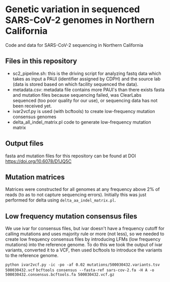 # Genetic variation in sequenced SARS-CoV-2 genomes in Northern California
Code and data for SARS-CoV-2 sequencing in Northern California

## Files in this repository
- sc2_pipeline.sh: this is the driving script for analyzing fastq data which takes as input a PAUI (identifier assigned by CDPH) and the source lab (data is stored based on which facility sequenced the data).
- metadata.csv: metadata file contains more PAUI's than there exists fasta and mutation files because sequencing failed, was ClearLabs sequenced (too poor quality for our use), or sequencing data has not been received yet. 
- ivar2vcf.py is used (with bcftools) to create low-frequency mutation consensus genomes
- delta_all_indel_matrix.pl code to generate low-frequency mutation matrix

## Output files
fasta and mutation files for this repository can be found at DOI https://doi.org/10.6078/D1JQ5C

## Mutation matrices
Matrices were constructed for all genomes at any frequency above 2% of reads (to as to not capture sequencing errors). Initially this was just performed for delta using ```delta_aa_indel_matrix.pl```.

## Low frequency mutation consensus files
We use ivar for consensus files, but ivar doesn't have a frequency cutoff for calling mutations and uses majority rule or more (not less), so we needed to create low frequency consensus files by introducing LFMs (low frequency mutations) into the reference genome. To do this we took the output of ivar variants, converted it to a VCF, then used bcftools to introduce the variants to the reference genome.

```python ivar2vcf.py -ic -po -af 0.02 mutations/500030432.variants.tsv 500030432.vcf```
```bcftools consensus --fasta-ref sars-cov-2.fa -H A -o 500030432.consensus.bcftools.fa 500030432.vcf.gz```

